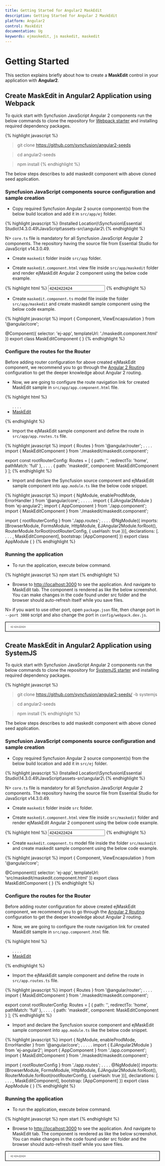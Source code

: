 ```yaml
---
title: Getting Started for Angular2 MaskEdit
description: Getting Started for Angular 2 MaskEdit
platform: Angular2
control: MaskEdit
documentation: Ug
keywords: ejmaskedit, js maskedit, maskedit
---
```


# Getting Started

This section explains briefly about how to create a **MaskEdit** control in your application with **Angular2**.

## Create MaskEdit in Angular2 Application using Webpack

To quick start with Syncfusion JavaScript Angular 2 components run the below commands to clone the repository for [Webpack starter](https://github.com/syncfusion/angular2-seeds) and installing required dependency packages.

{% highlight javascript %}
 > git clone https://github.com/syncfusion/angular2-seeds

 > cd angular2-seeds

 > npm install
{% endhighlight %}

The below steps describes to add maskedit component with above cloned seed application.

### Syncfusion JavaScript components source configuration and sample creation

* Copy required Syncfusion Angular 2 source component(s) from the below build location and add it in `src/app/ej` folder.

{% highlight javascript %}
(Installed Location)\Syncfusion\Essential Studio\14.3.0.49\JavaScript\assets-src\angular2\ 
{% endhighlight %}

N> `core.ts` file is mandatory for all Syncfusion JavaScript Angular 2 components. The repository having the source file from Essential Studio for JavaScript v14.3.0.49.

* Create `maskedit` folder inside `src/app` folder.

* Create `maskedit.component.html` view file inside `src/app/maskedit` folder and render ejMaskEdit Angular 2 component using the below code example. 

{% highlight html %}
    <input id="maskedit" ej-maskedit value="4242422424" inputMode="ej.InputMode.Text" maskFormat='99 999-99999' width="100%" />
{% endhighlight %}

* Create `maskedit.component.ts` model file inside the folder `src/app/maskedit` and create maskedit sample component using the below code example.

{% highlight javascript %}
import { Component, ViewEncapsulation } from '@angular/core';

@Component({
  selector: 'ej-app',
  templateUrl: './maskedit.component.html'
})
export class MaskEditComponent { }
{% endhighlight %}

### Configure the routes for the Router

Before adding router configuration for above created ejMaskEdit component, we recommend you to go through the [Angular 2 Routing](https://angular.io/docs/ts/latest/guide/router.html) configuration to get the deeper knowledge about Angular 2 routing. 

* Now, we are going to configure the route navigation link for created MaskEdit sample in `src/app/app.component.html` file.

{% highlight html %}
<div>
	<ul class="nav navbar-nav">
		. . . .
		<li><a data-toggle="collapse" data-target="#skeleton-navigation-navbar-collapse.in" href="#maskedit" [routerLink]="['/maskedit']">MaskEdit </a></li>
	</ul>
</div>
<main>
	<router-outlet></router-outlet>
</main>
{% endhighlight %}

* Import the ejMaskEdit sample component and define the route in `src/app/app.routes.ts` file.

{% highlight javascript %}
import { Routes } from '@angular/router';
. . . . 
import { MaskEditComponent } from './maskedit/maskedit.component';

export const rootRouterConfig: Routes = [
    { path: '', redirectTo: 'home', pathMatch: 'full' },
    . . . . 
    { path: 'maskedit', component: MaskEditComponent }
];
{% endhighlight %}

* Import and declare the Syncfusion source component and ejMaskEdit sample component into `app.module.ts` like the below code snippet.

{% highlight javascript %}
import { NgModule, enableProdMode, ErrorHandler } from '@angular/core';
. . . . . 
import { EJAngular2Module } from 'ej-angular2';
import { AppComponent } from './app.component';
import { MaskEditComponent } from './maskedit/maskedit.component';

import { rootRouterConfig } from './app.routes';
. . . . 
@NgModule({
  imports: [BrowserModule, FormsModule, HttpModule, EJAngular2Module.forRoot(), RouterModule.forRoot(rootRouterConfig, { useHash: true })],
  declarations: [. . . . , MaskEditComponent],
  bootstrap: [AppComponent]
})
export class AppModule { }
{% endhighlight %}

### Running the application

* To run the application, execute below command.

{% highlight javascript %}
npm start
{% endhighlight %}

* Browse to [http://localhost:3000](http://localhost:3000) to see the application. And navigate to MaskEdit tab. The component is rendered as like the below screenshot. You can make changes in the code found under src folder and the browser should auto-refresh itself while you save files. 

N> if you want to use other port, open `package.json` file, then change port in `--port 3000` script and also change the port in `config/webpack.dev.js`.

![](Getting-Started_images/Getting-Started_img1.jpeg)

## Create MaskEdit in Angular2 Application using SystemJS  

To quick start with Syncfusion JavaScript Angular 2 components run the below commands to clone the repository for [SystemJS starter](https://github.com/syncfusion/angular2-seeds/tree/systemjs) and installing required dependency packages.

{% highlight javascript %}
 > git clone https://github.com/syncfusion/angular2-seeds/ -b systemjs

 > cd angular2-seeds

 > npm install
{% endhighlight %}

The below steps describes to add maskedit component with above cloned seed application.

### Syncfusion JavaScript components source configuration and sample creation

* Copy required Syncfusion Angular 2 source component(s) from the below build location and add it in `src/ej` folder.

{% highlight javascript %}
(Installed Location)\Syncfusion\Essential Studio\14.3.0.49\JavaScript\assets-src\angular2\ 
{% endhighlight %}

N> `core.ts` file is mandatory for all Syncfusion JavaScript Angular 2 components. The repository having the source file from Essential Studio for JavaScript v14.3.0.49.

* Create `maskedit` folder inside `src` folder.

* Create `maskedit.component.html` view file inside `src/maskedit` folder and render ejMaskEdit Angular 2 component using the below code example. 

{% highlight html %}
     <input id="maskedit" ej-maskedit value="4242422424" inputMode="ej.InputMode.Text" maskFormat='99 999-99999' width="100%" />
{% endhighlight %}

* Create `maskedit.component.ts` model file inside the folder `src/maskedit` and create maskedit sample component using the below code example.

{% highlight javascript %}
import { Component, ViewEncapsulation } from '@angular/core';

@Component({
  selector: 'ej-app',
  templateUrl: 'src/maskedit/maskedit.component.html'
})
export class MaskEditComponent { }
{% endhighlight %}

### Configure the routes for the Router

Before adding router configuration for above created ejMaskEdit component, we recommend you to go through the [Angular 2 Routing](https://angular.io/docs/ts/latest/guide/router.html) configuration to get the deeper knowledge about Angular 2 routing. 

* Now, we are going to configure the route navigation link for created MaskEdit sample in `src/app.component.html` file.

{% highlight html %}
<div>
	<ul class="nav navbar-nav">
		. . . .
		<li><a data-toggle="collapse" data-target="#skeleton-navigation-navbar-collapse.in" href="#maskedit" [routerLink]="['/maskedit']">MaskEdit </a></li>
	</ul>
</div>
<main>
	<router-outlet></router-outlet>
</main>
{% endhighlight %}

* Import the ejMaskEdit sample component and define the route in `src/app.routes.ts` file.

{% highlight javascript %}
import { Routes } from '@angular/router';
. . . . 
import { MaskEditComponent } from './maskedit/maskedit.component';

export const rootRouterConfig: Routes = [
    { path: '', redirectTo: 'home', pathMatch: 'full' },
    . . . . 
    { path: 'maskedit', component: MaskEditComponent }
];
{% endhighlight %}

* Import and declare the Syncfusion source component and ejMaskEdit sample component into `app.module.ts` like the below code snippet.

{% highlight javascript %}
import { NgModule, enableProdMode, ErrorHandler } from '@angular/core';
. . . . . 
import { EJAngular2Module } from 'ej-angular2';
import { AppComponent } from './app.component';
import { MaskEditComponent } from './maskedit/maskedit.component';

import { rootRouterConfig } from './app.routes';
. . . . 
@NgModule({
  imports: [BrowserModule, FormsModule, HttpModule, EJAngular2Module.forRoot(), RouterModule.forRoot(rootRouterConfig, { useHash: true })],
  declarations: [. . . . , MaskEditComponent],
  bootstrap: [AppComponent]
})
export class AppModule { }
{% endhighlight %}

### Running the application

* To run the application, execute below command.

{% highlight javascript %}
npm start
{% endhighlight %}

* Browse to [http://localhost:3000](http://localhost:3000) to see the application. And navigate to MaskEdit tab. The component is rendered as like the below screenshot. You can make changes in the code found under src folder and the browser should auto-refresh itself while you save files. 

![](Getting-Started_images/Getting-Started_img1.jpeg)

